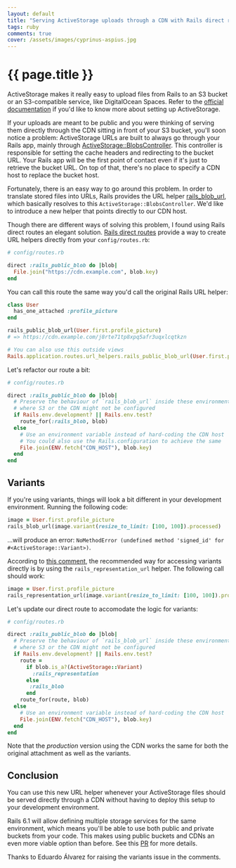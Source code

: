 ```yaml
---
layout: default
title: "Serving ActiveStorage uploads through a CDN with Rails direct routes"
tags: ruby
comments: true
cover: /assets/images/cyprinus-aspius.jpg
---
```


# {{ page.title }}

ActiveStorage makes it really easy to upload files from Rails to an S3 bucket or an S3-compatible service, like DigitalOcean Spaces. Refer to the [official documentation](https://edgeguides.rubyonrails.org/active_storage_overview.html) if you'd like to know more about setting up ActiveStorage.

If your uploads are meant to be public and you were thinking of serving them directly through the CDN sitting in front of your S3 bucket, you'll soon notice a problem: ActiveStorage URLs are built to always go through your Rails app, mainly through [ActiveStorage::BlobsController](https://github.com/rails/rails/blob/bc9fb9cf8b5dbe8ecf399ffd5d48d84bdb96a9db/activestorage/app/controllers/active_storage/blobs_controller.rb#L10-L13). This controller is responsible for setting the cache headers and redirecting to the bucket URL. Your Rails app will be the first point of contact even if it's just to retrieve the bucket URL. On top of that, there's no place to specify a CDN host to replace the bucket host.

Fortunately, there is an easy way to go around this problem. In order to translate stored files into URLs, Rails provides the URL helper [rails_blob_url](https://edgeguides.rubyonrails.org/active_storage_overview.html#linking-to-files), which basically resolves to this `ActiveStorage::BlobsController`. We'd like to introduce a new helper that points directly to our CDN host.

Though there are different ways of solving this problem, I found using Rails direct routes an elegant solution. [Rails direct routes](https://guides.rubyonrails.org/routing.html#direct-routes) provide a way to create URL helpers directly from your `config/routes.rb`:

```ruby
# config/routes.rb

direct :rails_public_blob do |blob|
  File.join("https://cdn.example.com", blob.key)
end
```

You can call this route the same way you'd call the original Rails URL helper:

```ruby
class User
  has_one_attached :profile_picture
end

rails_public_blob_url(User.first.profile_picture)
# => https://cdn.example.com/j8rte71tp8xpq5afr3uqxlcqtkzn

# You can also use this outside views
Rails.application.routes.url_helpers.rails_public_blob_url(User.first.profile_picture)
```

Let's refactor our route a bit:

```ruby
# config/routes.rb

direct :rails_public_blob do |blob|
  # Preserve the behaviour of `rails_blob_url` inside these environments
  # where S3 or the CDN might not be configured
  if Rails.env.development? || Rails.env.test?
    route_for(:rails_blob, blob)
  else
    # Use an environment variable instead of hard-coding the CDN host
    # You could also use the Rails.configuration to achieve the same
    File.join(ENV.fetch("CDN_HOST"), blob.key)
  end
end
```

## Variants

If you're using variants, things will look a bit different in your development environment. Running the following code:

```ruby
image = User.first.profile_picture
rails_blob_url(image.variant(resize_to_limit: [100, 100]).processed)
```

...will produce an error: `NoMethodError (undefined method 'signed_id' for #<ActiveStorage::Variant>)`.

According to [this comment](https://github.com/rails/rails/issues/32500#issuecomment-380004250), the recommended way for accessing variants directly is by using the `rails_representation_url` helper. The following call should work:

```ruby
image = User.first.profile_picture
rails_representation_url(image.variant(resize_to_limit: [100, 100]).processed)
```

Let's update our direct route to accomodate the logic for variants:

```ruby
# config/routes.rb

direct :rails_public_blob do |blob|
  # Preserve the behaviour of `rails_blob_url` inside these environments
  # where S3 or the CDN might not be configured
  if Rails.env.development? || Rails.env.test?
    route = 
      if blob.is_a?(ActiveStorage::Variant)
        :rails_representation
      else
       :rails_blob
      end
    route_for(route, blob)
  else
    # Use an environment variable instead of hard-coding the CDN host
    File.join(ENV.fetch("CDN_HOST"), blob.key)
  end
end
```

Note that the *production* version using the CDN works the same for both the original attachment as well as the variants.

## Conclusion

You can use this new URL helper whenever your ActiveStorage files should be served directly through a CDN without having to deploy this setup to your development environment.

Rails 6.1 will allow defining multiple storage services for the same environment, which means you'll be able to use both public and private buckets from your code. This makes using public buckets and CDNs an even more viable option than before. See this [PR](https://github.com/rails/rails/pull/34935) for more details.

Thanks to Eduardo  Álvarez for raising the variants issue in the comments.
